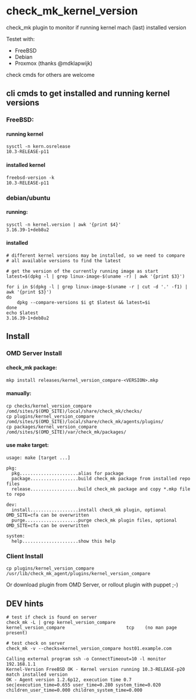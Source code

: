 # check_mk_kernel_version

check_mk plugin to monitor if running kernel mach (last) installed version

Testet with:
- FreeBSD
- Debian
- Proxmox (thanks @mdklapwijk)

check cmds for others are welcome

## cli cmds to get installed and running kernel versions
### FreeBSD:
#### running kernel

    sysctl -n kern.osrelease 
    10.3-RELEASE-p11

#### installed kernel

    freebsd-version -k 
    10.3-RELEASE-p11

### debian/ubuntu
#### running:

    sysctl -n kernel.version | awk '{print $4}'
    3.16.39-1+deb8u2

#### installed 

    # different kernel versions may be installed, so we need to compare                                                                         
    # all available versions to find the latest  

    # get the version of the currently running image as start                                                                               
    latest=$(dpkg -l | grep linux-image-$(uname -r) | awk '{print $3}')

    for i in $(dpkg -l | grep linux-image-$(uname -r | cut -d '.' -f1) | awk '{print $3}')
    do
        dpkg --compare-versions $i gt $latest && latest=$i
    done
    echo $latest
    3.16.39-1+deb8u2


## Install

### OMD Server Install

#### check_mk package:
```
mkp install releases/kernel_version_compare-<VERSION>.mkp
```

#### manually:
```
cp checks/kernel_version_compare /omd/sites/$(OMD_SITE)/local/share/check_mk/checks/
cp plugins/kernel_version_compare /omd/sites/$(OMD_SITE)/local/share/check_mk/agents/plugins/
cp packages/kernel_version_compare /omd/sites/$(OMD_SITE)/var/check_mk/packages/
```  

#### use make target:
```
usage: make [target ...]

pkg:
  pkg......................alias for package
  package..................build check_mk package from installed repo files
  release..................build check_mk package and copy *.mkp file to repo

dev:
  install..................install check_mk plugin, optional OMD_SITE=cfa can be overwritten
  purge....................purge check_mk plugin files, optional OMD_SITE=cfa can be overwritten

system:
  help.....................show this help
```

### Client Install
```
cp plugins/kernel_version_compare /usr/lib/check_mk_agent/plugins/kernel_version_compare
```
Or download plugin from OMD Server, or rollout plugin with puppet ;-)


## DEV hints

```
# test if check is found on server
check_mk -L | grep kernel_version_compare
kernel_version_compare                       tcp    (no man page present)

# test check on server
check_mk -v --checks=kernel_version_compare host01.example.com

Calling external program ssh -o ConnectTimeout=10 -l monitor 192.168.1.1
Kernel-Version FreeBSD OK - Kernel version running 10.3-RELEASE-p20 match installed version
OK - Agent version 1.2.6p12, execution time 0.7 sec|execution_time=0.655 user_time=0.280 system_time=0.020 children_user_time=0.000 children_system_time=0.000

```

